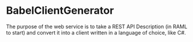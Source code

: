 # BabelClientGenerator
The purpose of the web service is to take a REST API Description (in RAML to start) and convert it into a client written in a language of choice, like C#.
